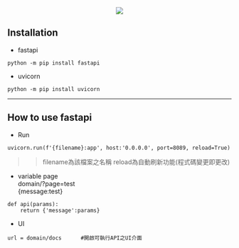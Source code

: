 <p align='center'>
    <img src='https://fastapi.tiangolo.com/img/logo-margin/logo-teal.png'/>
</p>

## Installation
- fastapi
```
python -m pip install fastapi
```
- uvicorn
```
python -m pip install uvicorn
```
--------------------------------------------------
## How to use fastapi
- Run
```
uvicorn.run(f'{filename}:app', host:'0.0.0.0', port=8089, reload=True)
```
>> filename為該檔案之名稱   reload為自動刷新功能(程式碼變更即更改)
- variable page  
domain/?page=test  
{message:test}  
```
def api(params):
    return {'message':params}
```
- UI
```
url = domain/docs      #開啟可執行API之UI介面
```
